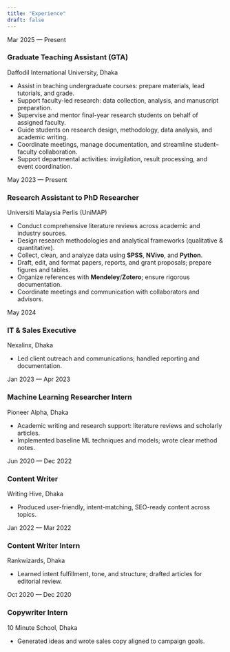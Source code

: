 ```yaml
---
title: "Experience"
draft: false
---
```


<div class="exp-timeline">

  <!-- DIU -->
  <div class="exp-item">
    <div class="exp-dot" aria-hidden="true"></div>
    <div class="exp-card">
      <div class="exp-range">Mar 2025 — Present</div>
      <h3 class="exp-role">Graduate Teaching Assistant (GTA)</h3>
      <div class="exp-org">Daffodil International University, Dhaka</div>
      <ul>
        <li>Assist in teaching undergraduate courses: prepare materials, lead tutorials, and grade.</li>
        <li>Support faculty-led research: data collection, analysis, and manuscript preparation.</li>
        <li>Supervise and mentor final-year research students on behalf of assigned faculty.</li>
        <li>Guide students on research design, methodology, data analysis, and academic writing.</li>
        <li>Coordinate meetings, manage documentation, and streamline student–faculty collaboration.</li>
        <li>Support departmental activities: invigilation, result processing, and event coordination.</li>
      </ul>
    </div>
  </div>

  <!-- UniMAP -->
  <div class="exp-item">
    <div class="exp-dot" aria-hidden="true"></div>
    <div class="exp-card">
      <div class="exp-range">May 2023 — Present</div>
      <h3 class="exp-role">Research Assistant to PhD Researcher</h3>
      <div class="exp-org">Universiti Malaysia Perlis (UniMAP)</div>
      <ul>
        <li>Conduct comprehensive literature reviews across academic and industry sources.</li>
        <li>Design research methodologies and analytical frameworks (qualitative & quantitative).</li>
        <li>Collect, clean, and analyze data using <strong>SPSS</strong>, <strong>NVivo</strong>, and <strong>Python</strong>.</li>
        <li>Draft, edit, and format papers, reports, and grant proposals; prepare figures and tables.</li>
        <li>Organize references with <strong>Mendeley</strong>/<strong>Zotero</strong>; ensure rigorous documentation.</li>
        <li>Coordinate meetings and communication with collaborators and advisors.</li>
      </ul>
    </div>
  </div>

  <!-- Nexalinx -->
  <div class="exp-item">
    <div class="exp-dot" aria-hidden="true"></div>
    <div class="exp-card">
      <div class="exp-range">May 2024</div>
      <h3 class="exp-role">IT &amp; Sales Executive</h3>
      <div class="exp-org">Nexalinx, Dhaka</div>
      <ul>
        <li>Led client outreach and communications; handled reporting and documentation.</li>
      </ul>
    </div>
  </div>

  <!-- Pioneer Alpha -->
  <div class="exp-item">
    <div class="exp-dot" aria-hidden="true"></div>
    <div class="exp-card">
      <div class="exp-range">Jan 2023 — Apr 2023</div>
      <h3 class="exp-role">Machine Learning Researcher Intern</h3>
      <div class="exp-org">Pioneer Alpha, Dhaka</div>
      <ul>
        <li>Academic writing and research support: literature reviews and scholarly articles.</li>
        <li>Implemented baseline ML techniques and models; wrote clear method notes.</li>
      </ul>
    </div>
  </div>

  <!-- Writing Hive -->
  <div class="exp-item">
    <div class="exp-dot" aria-hidden="true"></div>
    <div class="exp-card">
      <div class="exp-range">Jun 2020 — Dec 2022</div>
      <h3 class="exp-role">Content Writer</h3>
      <div class="exp-org">Writing Hive, Dhaka</div>
      <ul>
        <li>Produced user-friendly, intent-matching, SEO-ready content across topics.</li>
      </ul>
    </div>
  </div>

  <!-- Rankwizards -->
  <div class="exp-item">
    <div class="exp-dot" aria-hidden="true"></div>
    <div class="exp-card">
      <div class="exp-range">Jan 2022 — Mar 2022</div>
      <h3 class="exp-role">Content Writer Intern</h3>
      <div class="exp-org">Rankwizards, Dhaka</div>
      <ul>
        <li>Learned intent fulfillment, tone, and structure; drafted articles for editorial review.</li>
      </ul>
    </div>
  </div>

  <!-- 10 Minute School -->
  <div class="exp-item">
    <div class="exp-dot" aria-hidden="true"></div>
    <div class="exp-card">
      <div class="exp-range">Oct 2020 — Dec 2020</div>
      <h3 class="exp-role">Copywriter Intern</h3>
      <div class="exp-org">10 Minute School, Dhaka</div>
      <ul>
        <li>Generated ideas and wrote sales copy aligned to campaign goals.</li>
      </ul>
    </div>
  </div>

</div>
